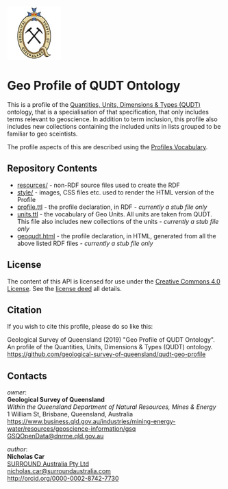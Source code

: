 <img src="style/gsq.jpg" style="width:25%" />  

# Geo Profile of QUDT Ontology
This is a profile of the [Quantities, Units, Dimensions & Types (QUDT)](http://qudt.org/) ontology, that is a specialisation of that specification, that only includes terms relevant to geoscience. In addition to term inclusion, this profile also includes  new collections containing the included units in lists grouped to be familiar to geo sceintists.

The profile aspects of this are described using the [Profiles Vocabulary](https://www.w3.org/TR/dx-prof/).


## Repository Contents
* [resources/](resources/) - non-RDF source files used to create the RDF
* [style/](style/) - images, CSS files etc. used to render the HTML version of the Profile
* [profile.ttl](profile.ttl) - the profile declaration, in RDF - *currently a stub file only*
* [units.ttl](units.ttl) - the vocabulary of Geo Units. All units are taken from QUDT. This file also includes new collections of the units - *currently a stub file only*
* [geoqudt.html](geoqudt.html) - the profile declaration, in HTML, generated from all the above listed RDF files - *currently a stub file only*


## License
The content of this API is licensed for use under the [Creative Commons 4.0 License](https://creativecommons.org/licenses/by/4.0/). See the [license deed](LICENSE) all details.


## Citation
If you wish to cite this profile, please do so like this:

Geological Survey of Queensland (2019) "Geo Profile of QUDT Ontology". An profile of the Quantities, Units, Dimensions & Types (QUDT) ontology. https://github.com/geological-survey-of-queensland/qudt-geo-profile


## Contacts
*owner*:  
**Geological Survey of Queensland**  
*Within the Queensland Department of Natural Resources, Mines & Energy*  
1 William St, Brisbane, Queensland, Australia  
<https://www.business.qld.gov.au/industries/mining-energy-water/resources/geoscience-information/gsq>  
<GSQOpenData@dnrme.qld.gov.au>  

*author*:  
**Nicholas Car**  
[SURROUND Australia Pty Ltd](https://surroundaustralia.com)  
<nicholas.car@surroundaustralia.com>  
<http://orcid.org/0000-0002-8742-7730>  
